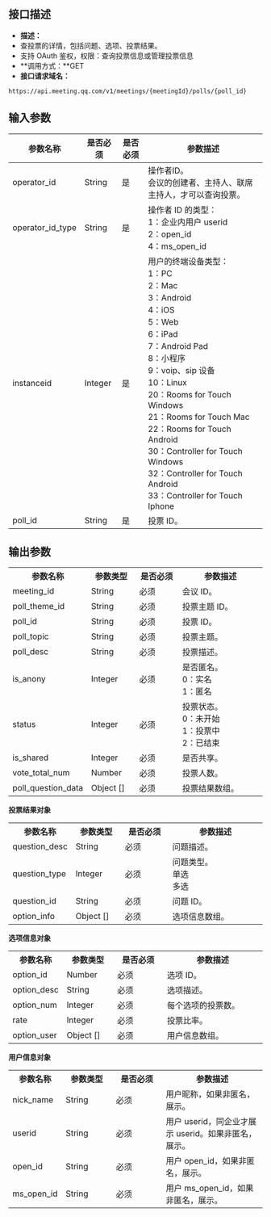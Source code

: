 ## 接口描述
- **描述：**
 - 查投票的详情，包括问题、选项、投票结果。
 - 支持 OAuth 鉴权，权限：查询投票信息或管理投票信息
- **调用方式：**GET
- **接口请求域名：**
```plaintext
https://api.meeting.qq.com/v1/meetings/{meetingId}/polls/{poll_id}
```

## 输入参数
| 参数名称|  是否必须  |  是否必须 | 参数描述 |
| ------------ | ------------  | ------------  | ------------ |
| operator_id|  String | 是   |  操作者ID。<br/>会议的创建者、主持人、联席主持人，才可以查询投票。	 |
| operator_id_type|  String | 是    |  操作者 ID 的类型：<br>1：企业内用户 userid<br>2：open_id<br>4：ms_open_id |
| instanceid|  Integer | 是  |  用户的终端设备类型：<br>1：PC<br>2：Mac<br>3：Android<br>4：iOS<br>5：Web<br>6：iPad<br>7：Android Pad<br>8：小程序<br>9：voip、sip 设备<br>10：Linux<br>20：Rooms for Touch Windows<br>21：Rooms for Touch Mac<br>22：Rooms for Touch Android<br>30：Controller for Touch Windows<br>32：Controller for Touch Android<br>33：Controller for Touch Iphone |
| poll_id|  String | 是   |  投票 ID。 |

## 输出参数
<table>
   <tr>
      <th width="20%" >参数名称	</td>
      <th width="20%" >参数类型</td>
      <th width="20%" >是否必须	</td>
      <th width="40%" >参数描述</td>
   </tr>
   <tr>
	 <td>meeting_id</td>	
	 <td>String	</td>
	 <td>必须</td>	
	 <td>会议 ID。 </td>   
	 </tr>
   <tr>
	 <td>poll_theme_id	</td>
	 <td>String</td>	
	 <td>必须</td>	
	 <td>投票主题 ID。 </td>   
	 </tr>
   <tr>
	 <td>poll_id</td>	
	 <td>String	</td>
	 <td>必须	</td>
	 <td>投票 ID。   </td>	 
	 </tr>
   <tr>
	 <td>poll_topic	</td>
	 <td>String	</td>
	 <td>必须		</td>
	 <td>投票主题。   </td> 	
	 </tr>
   <tr>
	 <td>poll_desc	</td>
	 <td>String	</td>
	 <td>必须	</td>
	 <td>投票描述。    </td>	 
	 </tr>
   <tr>
	 <td>is_anony</td>	
	 <td>Integer</td>
	 <td>必须	</td>	
	 <td>是否匿名。 <br>0：实名 <br>1：匿名  </td>  
	 </tr>
   <tr>
	 <td>status	</td>
	 <td>Integer	</td>
	 <td>必须	</td>
	 <td>投票状态。<br> 0：未开始 <br>1：投票中<br> 2：已结束 </td>   
	 </tr>	
   <tr>
	 <td>is_shared	</td>
	 <td>Integer	</td>
	 <td>必须	</td>	
	 <td>是否共享。    </td>	 
	 </tr>
   <tr>
	 <td>vote_total_num	</td>
	 <td>Number</td>	
	 <td>必须	</td>	
	 <td>投票人数。    </td>	
	 </tr>
   <tr>
	 <td>poll_question_data	</td>
	 <td>Object []	</td>
	 <td>必须	</td>	
	 <td>投票结果数组。   </td> 
	 </tr>	
</table>

**投票结果对象**
<table>
   <tr>
      <th width="20%" >参数名称	</td>
      <th width="20%" >参数类型</td>
      <th width="20%" >是否必须	</td>
      <th width="40%" >参数描述</td>
   </tr>
<tr>
<td>question_desc</td>
<td>String	</td>
<td>必须</td>	
<td>问题描述。 </td>  
</tr>
<tr>
<td>question_type</td>
<td>Integer	</td>
<td>必须</td>	
<td>问题类型。 <br>单选 <br>多选  </td> 
</tr>	
<tr>
<td>question_id	</td>
<td>String	</td>
<td>必须</td>	
<td>问题 ID。	</td>
</tr>
<tr>
<td>option_info	</td>
<td>Object []	</td>
<td>必须	</td>	
<td>选项信息数组。</td>	
</tr>
</table>

**选项信息对象**
<table>
   <tr>
      <th width="20%" >参数名称	</td>
      <th width="20%" >参数类型</td>
      <th width="20%" >是否必须	</td>
      <th width="40%" >参数描述</td>
   </tr>
<tr>
<td>option_id	</td>
<td>Number</td>	
<td>必须</td>	
<td>选项 ID。   	</td> 
</tr>
<tr>
<td>option_desc	</td>
<td>String	</td>
<td>必须</td>	
<td>选项描述。    </td>
</tr>
<tr>
<td>option_num	</td>
<td>Integer	</td>
<td>必须</td>	
<td>每个选项的投票数。   </td> 
</tr>
<tr>
<td>rate</td>
<td>Integer	</td>
<td>必须	</td>	
<td>投票比率。  </td>  
</tr>
<tr>
<td>option_user	</td>
<td>Object []</td>	
<td>必须	</td>
<td>用户信息数组。    </td>	
</tr>
</table>

**用户信息对象**
<table>
   <tr>
      <th width="20%" >参数名称	</td>
      <th width="20%" >参数类型</td>
      <th width="20%" >是否必须	</td>
      <th width="40%" >参数描述</td>
   </tr>
<tr>
<td>nick_name	</td>
<td>String	</td>
<td>必须</td>	
<td>用户昵称，如果非匿名，展示。 </td>  
</tr>
<tr>
<td>userid	</td>
<td>String	</td>
<td>必须</td>	
<td>用户 userid，同企业才展示 userid。如果非匿名，展示。    </td>	
</tr>
<tr>
<td>open_id	</td>
<td>String	</td>
<td>必须</td>	
<td>用户 open_id，如果非匿名，展示。    	</td>
</tr>
<tr>
<td>ms_open_id	</td>
<td>String	</td>
<td>必须</td>	
<td>用户 ms_open_id，如果非匿名，展示。    </td> 
</tr>
</table>
